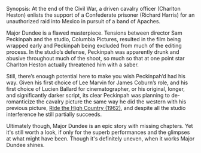 Synopsis: At the end of the Civil War, a driven cavalry officer (Charlton Heston) enlists the support of a Confederate prisoner (Richard Harris) for an unauthorized raid into Mexico in pursuit of a band of Apaches.

Major Dundee is a flawed masterpiece.  Tensions between director Sam Peckinpah and the studio, Columbia Pictures, resulted in the film being wrapped early and Peckinpah being excluded from much of the editing process.  In the studio’s defense, Peckinpah was apparently drunk and abusive throughout much of the shoot, so much so that at one point star Charlton Heston actually threatened him with a saber.

Still, there’s enough potential here to make you wish Peckinpah’d had his way.  Given his first choice of Lee Marvin for James Coburn’s role, and his first choice of Lucien Ballard for cinematographer, or his original, longer, and significantly darker script, its clear Peckinpah was planning to de-romanticize the cavalry picture the same way he did the western with his previous picture, <a href="/browse/reviews/ride-the-high-country-1962/">Ride the High Country (1962)</a>, and despite all the studio interference he still partially succeeds.

Ultimately though, Major Dundee is an epic story with missing chapters.  Yet it's still worth a look, if only for the superb performances and the glimpses at what might have been.  Though it's definitely uneven, when it works Major Dundee shines.
